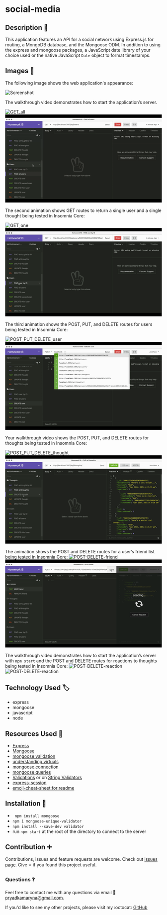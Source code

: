 # social-media

## Description :page_with_curl:

This application features an API for a social network using Express.js for routing, a MongoDB database, and the Mongoose ODM. In addition to using the express and  mongoose packages,  a JavaScript date library of your choice used or the native JavaScript `Date` object to format timestamps.

## Images :camera_flash:

The following image shows the web application's appearance:

![Screenshot](public/images/Screenshot.png)

The walkthrough video demonstrates how to start the application’s server.

![GET_all](https://drive.google.com/file/d/1bes2KUqVLJ3Bj1G5TzxTYsQ2fcxFB1Em/view)
![GetAll](./Assets/GET-all-users-and-thoughts.gif)

The second animation shows GET routes to return a single user and a single thought being tested in Insomnia Core:

![GET_one](https://drive.google.com/file/d/1mLpTCEv-JTzrQ1t0xkbmLgCVj0c_NaoO/view)
![Get1](./Assets/GET-one-user-thought.gif)

The third animation shows the POST, PUT, and DELETE routes for users being tested in Insomnia Core:

![POST_PUT_DELETE_user](https://drive.google.com/file/d/16MzKP7Gj3LiJDR9OCg_kaAap-tmzpYfQ/view)
![POST_PUT_DELETE_user](./Assets/POST-PUT-DELETE-user.gif)

Your walkthrough video shows the POST, PUT, and DELETE routes for thoughts being tested in Insomnia Core:

![POST_PUT_DELETE_thought](https://drive.google.com/file/d/1DWb9QX4M87rVAVBKSW3-xJHi_PmR3XLm/view)
![POST_PUT_DELETE_thought](./Assets/POST-PUT-DELETE-thought.gif)

The animation shows the POST and DELETE routes for a user’s friend list being tested in Insomnia Core:
![POST-DELETE-friend](https://drive.google.com/file/d/1-iRBfG4o-VdJoSntd-iVZfilKpW9sB1C/view)
![POST-DELETE-friend](./Assets/POST-DELETE-friend.gif)

The walkthrough video demonstrates how to start the application’s server with `npm start` and the POST and DELETE routes for reactions to thoughts being tested in Insomnia Core:
![POST-DELETE-reaction](https://drive.google.com/file/d/125tF1yT3FtY5a9Pw8qfeSToVTBQPGlGx/view)
![POST-DELETE-reaction](./Assets/POST-DELETE-reaction.gif)


## Technology Used :label: 

* express
* mongoose
* javascript
* node

## Resources Used :wrench: 

* [Express](https://www.npmjs.com/package/express)
* [Mongoose](https://www.npmjs.com/package/mongoose)
* [mongoose validation](https://mongoosejs.com/docs/validation.html)
* [understanding virtuals](https://futurestud.io/tutorials/understanding-virtuals-in-mongoose)
* [mongoose connection](https://mongoosejs.com/docs/connections.html#options)
* [mongoose queries](https://mongoosejs.com/docs/queries.html)
* [Validations](https://mongoosejs.com/docs/validation.html) or on [String Validators](https://mongoosejs.com/docs/schematypes.html#string-validators)
* [express-session](https://www.npmjs.com/package/express-session)
* [emoji-cheat-sheet:for readme](https://github.com/ikatyang/emoji-cheat-sheet)

## Installation :electric_plug:
* ` npm install mongoose`
* `npm i mongoose-unique-validator`
* `npm install --save-dev validator` 
* run `npm start` at the root of the directory to connect to the server

## Contribution :heavy_plus_sign: 

Contributions, issues and feature requests are welcome. 
Check out [issues page](https://github.com/MarynaPR/social-media/issues). 
Give :star: if you found this project useful. 

### Questions :question: 
Feel free to contact me with any questions via email :e-mail: pryadkamaryna@gmail.com. 
  
If you'd like to see my other projects, please visit my :octocat: 
[GitHub](https://github.com/MarynaPR?tab=repositories)